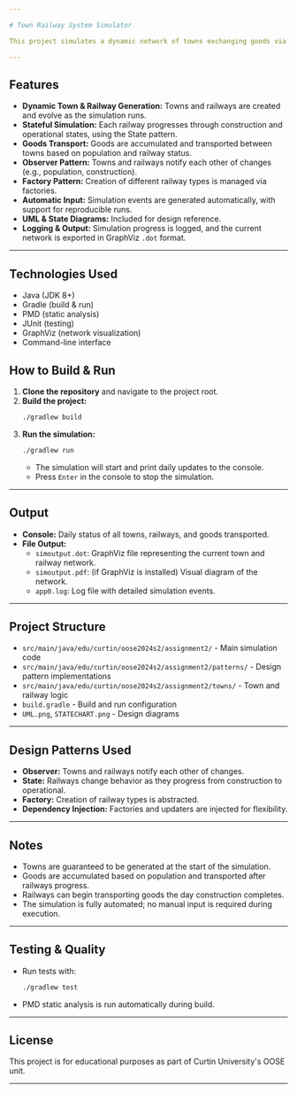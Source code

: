 ```yaml
---

# Town Railway System Simulator

This project simulates a dynamic network of towns exchanging goods via railways, demonstrating core Object-Oriented Programming (OOP) principles and design patterns. Developed for the Object-Oriented Software Engineering unit at Curtin University.

---
```


## Features

- **Dynamic Town & Railway Generation:** Towns and railways are created and evolve as the simulation runs.
- **Stateful Simulation:** Each railway progresses through construction and operational states, using the State pattern.
- **Goods Transport:** Goods are accumulated and transported between towns based on population and railway status.
- **Observer Pattern:** Towns and railways notify each other of changes (e.g., population, construction).
- **Factory Pattern:** Creation of different railway types is managed via factories.
- **Automatic Input:** Simulation events are generated automatically, with support for reproducible runs.
- **UML & State Diagrams:** Included for design reference.
- **Logging & Output:** Simulation progress is logged, and the current network is exported in GraphViz `.dot` format.

---

## Technologies Used

- Java (JDK 8+)
- Gradle (build & run)
- PMD (static analysis)
- JUnit (testing)
- GraphViz (network visualization)
- Command-line interface

## How to Build & Run

1. **Clone the repository** and navigate to the project root.
2. **Build the project:**
   ```sh
   ./gradlew build
   ```
3. **Run the simulation:**
   ```sh
   ./gradlew run
   ```
   - The simulation will start and print daily updates to the console.
   - Press `Enter` in the console to stop the simulation.

---

## Output

- **Console:** Daily status of all towns, railways, and goods transported.
- **File Output:**
  - `simoutput.dot`: GraphViz file representing the current town and railway network.
  - `simoutput.pdf`: (if GraphViz is installed) Visual diagram of the network.
  - `app0.log`: Log file with detailed simulation events.

---

## Project Structure

- `src/main/java/edu/curtin/oose2024s2/assignment2/` - Main simulation code
- `src/main/java/edu/curtin/oose2024s2/assignment2/patterns/` - Design pattern implementations
- `src/main/java/edu/curtin/oose2024s2/assignment2/towns/` - Town and railway logic
- `build.gradle` - Build and run configuration
- `UML.png`, `STATECHART.png` - Design diagrams

---

## Design Patterns Used

- **Observer:** Towns and railways notify each other of changes.
- **State:** Railways change behavior as they progress from construction to operational.
- **Factory:** Creation of railway types is abstracted.
- **Dependency Injection:** Factories and updaters are injected for flexibility.

---

## Notes

- Towns are guaranteed to be generated at the start of the simulation.
- Goods are accumulated based on population and transported after railways progress.
- Railways can begin transporting goods the day construction completes.
- The simulation is fully automated; no manual input is required during execution.

---

## Testing & Quality

- Run tests with:
  ```sh
  ./gradlew test
  ```
- PMD static analysis is run automatically during build.

---

## License

This project is for educational purposes as part of Curtin University's OOSE unit.

---



